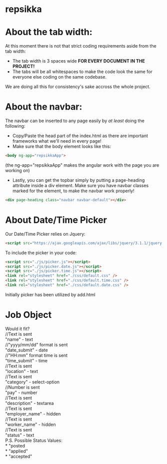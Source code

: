 # repsikka

# About the tab width:
At this moment there is not that strict coding requirements aside from the tab width:

- The tab width is 3 spaces wide **FOR EVERY DOCUMENT IN THE PROJECT!**
- The tabs will be all whitespaces to make the code look the same for everyone else coding on the same codebase.

We are doing all this for consistency's sake accross the whole project.

# About the navbar:
The navbar can be inserted to any page easily by _at least_ doing the following:

- Copy/Paste the head part of the index.html as there are important frameworks what we'll need in every page!
- Make sure that the body element looks like this:

```HTML
<body ng-app="repsikkaApp">
```
(the ng-app="repsikkaApp" makes the angular work with the page you are working on)

- Lastly, you can get the topbar simply by putting a page-heading attribute inside a div element. Make sure you have navbar classes marked for the element, to make the navbar work properly!
```HTML
<div page-heading class="navbar navbar-default"></div>
```

# About Date/Time Picker
Our Date/Time Picker relies on Jquery:
```HTML
<script src="https://ajax.googleapis.com/ajax/libs/jquery/3.1.1/jquery.min.js"></script>
```
To include the picker in your code:
```HTML
<script src="./js/picker.js"></script>
<script src="./js/picker.date.js"></script>
<script src="./js/picker.time.js"></script>
<link rel="stylesheet" href="./css/default.css" />
<link rel="stylesheet" href="./css/default.time.css" />
<link rel="stylesheet" href="./css/default.date.css" />
```
Initially picker has been utilized by add.html

# Job Object

Would it fit?<br />
//Text is sent<br />
"name" - text                             <br />
//"yyyy/mm/dd" format is sent<br />
"date_submit" - date                      <br />
//"HH:mm" format time is sent<br />
"time_submit" - time                      <br />
//Text is sent<br />
"location" - text                         <br />
//Text is sent<br />
"category" - select-option                <br />
//Number is sent<br />
"pay" - number                            <br />
//Text is sent<br />
"description" - textarea                  <br />
//Text is sent<br />
"employer_name" - hidden                  <br />
//Text is sent<br />
"worker_name" - hidden                    <br />
//Text is sent<br />
"status" - text                           <br />
  P.S. Possible Status Values:<br />
    * "posted<br />
    * "applied"<br />
    * "accepted"<br />
